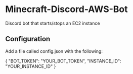 # Minecraft-Discord-AWS-Bot
Discord bot that starts/stops an EC2 instance

## Configuration
Add a file called config.json with the following: 

{
    "BOT_TOKEN": "YOUR_BOT_TOKEN",
    "INSTANCE_ID": "YOUR_INSTANCE_ID"
}
